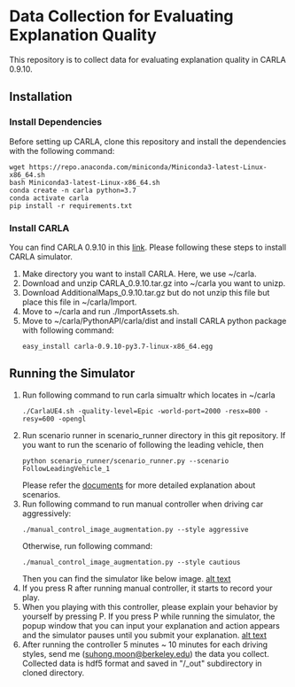 # Data Collection for Evaluating Explanation Quality
This repository is to collect data for evaluating explanation quality in CARLA 0.9.10. 
## Installation
### Install Dependencies
Before setting up CARLA, clone this repository and install the dependencies with the following command:
```
wget https://repo.anaconda.com/miniconda/Miniconda3-latest-Linux-x86_64.sh
bash Miniconda3-latest-Linux-x86_64.sh
conda create -n carla python=3.7
conda activate carla
pip install -r requirements.txt
```
### Install CARLA
You can find CARLA 0.9.10 in this [link](https://github.com/carla-simulator/carla/releases/tag/0.9.10). Please following these steps to install CARLA simulator.
1. Make directory you want to install CARLA. Here, we use ~/carla.
2. Download and unzip CARLA_0.9.10.tar.gz into ~/carla you want to unizp.
3. Download AdditionalMaps_0.9.10.tar.gz but do not unzip this file but place this file in ~/carla/Import.
4. Move to ~/carla and run ./ImportAssets.sh. 
5. Move to ~/carla/PythonAPI/carla/dist and install CARLA python package with following command:
    ```
    easy_install carla-0.9.10-py3.7-linux-x86_64.egg
    ```
## Running the Simulator
1. Run following command to run carla simualtr which locates in ~/carla
    ```
    ./CarlaUE4.sh -quality-level=Epic -world-port=2000 -resx=800 -resy=600 -opengl
    ```
2. Run scenario runner in scenario_runner directory in this git repository. If you want to run the scenario of following the leading vehicle, then
    ```
    python scenario_runner/scenario_runner.py --scenario FollowLeadingVehicle_1
    ```
    Please refer the [documents](https://github.com/SuhongMoon/scenario_runner/blob/8ae1fb905c296456e949de42c6978b5014f18538/Docs/list_of_scenarios.md) for more detailed explanation about scenarios.
3. Run following command to run manual controller when driving car aggressively:
    ```
    ./manual_control_image_augmentation.py --style aggressive 
    ```
    Otherwise, run following command:
    ```
    ./manual_control_image_augmentation.py --style cautious
    ```
    Then you can find the simulator like below image.
    [alt text](http://https://github.com/SuhongMoon/Explanation_Quality_Eval/assets/carla_simulator.png)
4. If you press R after running manual controller, it starts to record your play. 
5. When you playing with this controller, please explain your behavior by yourself by pressing P. If you press P while running the simulator, the popup window that you can input your explanation and action appears and the simulator pauses until you submit your explanation.
[alt text](http://https://github.com/SuhongMoon/Explanation_Quality_Eval/assets/annotaation_screenshot.png)
6. After running the controller 5 minutes ~ 10 minutes for each driving styles, send me (suhong.moon@berkeley.edu) the data you collect. Collected data is hdf5 format and saved in "/_out" subdirectory in cloned directory.